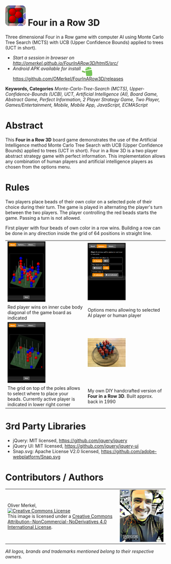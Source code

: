 <img alt="Four in a Row 3D icon" width="64" src="html5/src/img/icons/fiar3d64.png" /> Four in a Row 3D
=============

Three dimensional Four in a Row game with computer AI using Monte Carlo Tree Search (MCTS) with UCB (Upper Confidence Bounds) applied to trees (UCT in short).

* <em>Start a session in browser on http://omerkel.github.io/FourInARow3D/html5/src/ </em>
* <em>Android APK available for install</em> <img align="top" width="32" src="res/android.gif" /> https://github.com/OMerkel/FourInARow3D/releases

__Keywords, Categories__ _Monte-Carlo-Tree-Search (MCTS), Upper-Confidence-Bounds (UCB), UCT, Artificial Intelligence (AI), Board Game, Abstract Game, Perfect Information, 2 Player Strategy Game, Two Player, Games/Entertainment, Mobile, Mobile App, JavaScript, ECMAScript_ 

# Abstract

This __Four in a Row 3D__ board game demonstrates the use of the Artificial Intelligence method Monte Carlo Tree Search
with UCB (Upper Confidence Bounds) applied to trees (UCT in short). Four in a Row 3D is a two player abstract strategy game
with perfect information. This implementation allows any combination of human players and artificial intelligence players
as chosen from the options menu.

# Rules

Two players place beads of their own color on a selected pole of their choice during their turn. The game is played in alternating the player's turn between the two players. The player controlling the red beads starts the game. Passing a turn is not allowed.

First player with four beads of own color in a row wins. Building a row can be done in any direction inside the grid of 64 positions in straight line.

<table>
  <tr>
    <td><img alt="Red wins on inner cube body diagonal of the game board as indicated" src="res/Screenshot-red wins on inner cube body diagonal.png" width="50%" /></td>
    <td><img alt="Options menu allowing to selected AI player or human player" src="res/Screenshot-options menu.png" width="50%" /></td>
  </tr>
  <tr>
    <td>Red player wins on inner cube body diagonal of the game board as indicated</td>
    <td>Options menu allowing to selected AI player or human player</td>
  </tr>
  <tr>
    <td><img alt="The grid on top of the poles allows to select where to place your beads" src="res/Screenshot-in-game control using grid on top.png" width="50%" /></td>
    <td width="50%"><img alt="My own DIY handcrafted version of Four in a Row 3D. Built approx. back in 1990" src="res/IMG_20180125_195752_687.jpg" width="50%" /></td>
  </tr>
  <tr>
    <td>The grid on top of the poles allows to select where to place your beads. Currently active player is indicated in lower right corner</td>
    <td>My own DIY handcrafted version of <b>Four in a Row 3D</b>. Built approx. back in 1990</td>
  </tr>
</table>

# 3rd Party Libraries

* jQuery: MIT licensed, https://github.com/jquery/jquery
* jQuery UI: MIT licensed, https://github.com/jquery/jquery-ui
* Snap.svg: Apache License V2.0 licensed, https://github.com/adobe-webplatform/Snap.svg

# Contributors / Authors

<table>
  <tr>
    <td><p>Oliver Merkel,<br /><a rel="license" href="http://creativecommons.org/licenses/by-nc-nd/4.0/"><img alt="Creative Commons License" style="border-width:0" src="http://i.creativecommons.org/l/by-nc-nd/4.0/88x31.png" /></a><br />This image is licensed under a <a rel="license" href="http://creativecommons.org/licenses/by-nc-nd/4.0/">Creative Commons Attribution-NonCommercial-NoDerivatives 4.0 International License</a>.
    </p>
    </td>
    <td width="30%"><img width="100%" ondragstart="return false;" alt="Oliver Merkel, Creative Commons License, This image is licensed under a Creative Commons Attribution-NonCommercial-NoDerivatives 4.0 International License." src="html5/src/img/oliver-170707.jpg" /></td>
  </tr>
</table>

_All logos, brands and trademarks mentioned belong to their respective owners._
